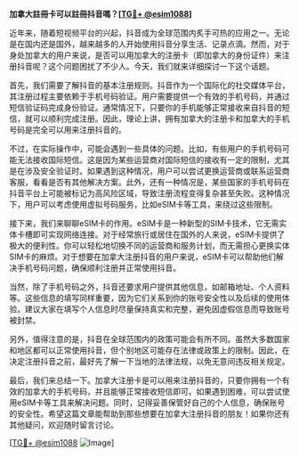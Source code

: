 **加拿大註冊卡可以註冊抖音嗎？[[TG💪+ @esim1088](https://t.me/s/esim1088)]**

近年来，随着短视频平台的兴起，抖音成为全球范围内炙手可热的应用之一。无论是在国内还是国外，越来越多的人开始使用抖音分享生活、记录点滴。然而，对于身处加拿大的用户来说，是否可以用加拿大的注册卡（即加拿大的身份证件）来注册抖音呢？这个问题困扰了不少人。今天，我们就来详细探讨一下这个话题。

首先，我们需要了解抖音的基本注册规则。抖音作为一个国际化的社交媒体平台，其注册过程主要依赖于手机号码验证。用户需要提供一个有效的手机号码，并通过短信验证码完成身份验证。通常情况下，只要你的手机能够正常接收来自抖音的短信，就可以顺利完成注册。因此，理论上讲，拥有加拿大的注册卡和加拿大的手机号码是完全可以用来注册抖音的。

不过，在实际操作中，可能会遇到一些具体的问题。比如，有些用户的手机号码可能无法接收国际短信。这是因为某些运营商对国际短信的接收有一定的限制，尤其是在涉及安全验证时。如果遇到这种情况，用户可以尝试更换运营商或联系运营商客服，看看是否有其他解决方案。此外，还有一种情况是，某些国家的手机号码在抖音平台上可能被标记为高风险区域，导致注册流程变得复杂甚至失败。这种情况下，用户可以考虑使用虚拟号码服务，比如eSIM卡等工具，来绕过这些限制。

接下来，我们来聊聊eSIM卡的作用。eSIM卡是一种新型的SIM卡技术，它无需实体卡槽即可实现网络连接。对于经常旅行或居住在国外的人来说，eSIM卡提供了极大的便利性。你可以轻松地切换不同的运营商和服务计划，而无需担心更换实体SIM卡的麻烦。对于想要在加拿大注册抖音的用户来说，eSIM卡可以帮助他们解决手机号码问题，确保顺利注册并正常使用抖音。

当然，除了手机号码之外，抖音还要求用户提供其他信息，如邮箱地址、个人资料等。这些信息的填写同样重要，因为它们关系到你的账号安全性以及后续的使用体验。建议大家在填写个人信息时尽量保持真实和完整，避免因虚假信息而导致账号被封禁。

另外，值得注意的是，抖音在全球范围内的政策可能会有所不同。虽然大多数国家和地区都可以正常使用抖音，但个别地区可能存在法律或政策上的限制。因此，在决定注册抖音之前，最好先了解一下当地的法律法规，以免无意间违反相关规定。

最后，我们来总结一下。加拿大注册卡是可以用来注册抖音的，只要你拥有一个有效的加拿大的手机号码，并且能够正常接收短信即可。如果遇到困难，可以尝试使用eSIM卡等工具来解决问题。同时，记得妥善保管好自己的个人信息，确保账号的安全性。希望这篇文章能帮助到那些想要在加拿大注册抖音的朋友！如果你还有其他疑问，欢迎随时留言讨论。

[[TG💪+ @esim1088](https://t.me/s/esim1088) ![Image](https://i.postimg.cc/4NQfJmqS/Snipaste-2025-05-13-00-14-12.png)]